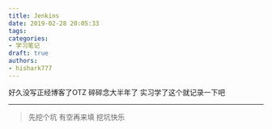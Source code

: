 ```yaml
---
title: Jenkins
date: 2019-02-28 20:05:33
tags: 
categories: 
- 学习笔记
draft: true
authors:
- hishark777
---
```


好久没写正经博客了OTZ
碎碎念大半年了
实习学了这个就记录一下吧

<!--more-->

---

>先挖个坑 有空再来填
>挖坑快乐

